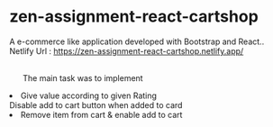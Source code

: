 # zen-assignment-react-cartshop

A e-commerce like application developed with Bootstrap and React..
<br>
Netlify Url : https://zen-assignment-react-cartshop.netlify.app/
<br><br>
<ul>The main task was to implement </ul>

<li>Give value  according to given Rating</li

<li>Disable add to cart button when added to card</li>

<li>Remove item from cart & enable add to cart</li>
